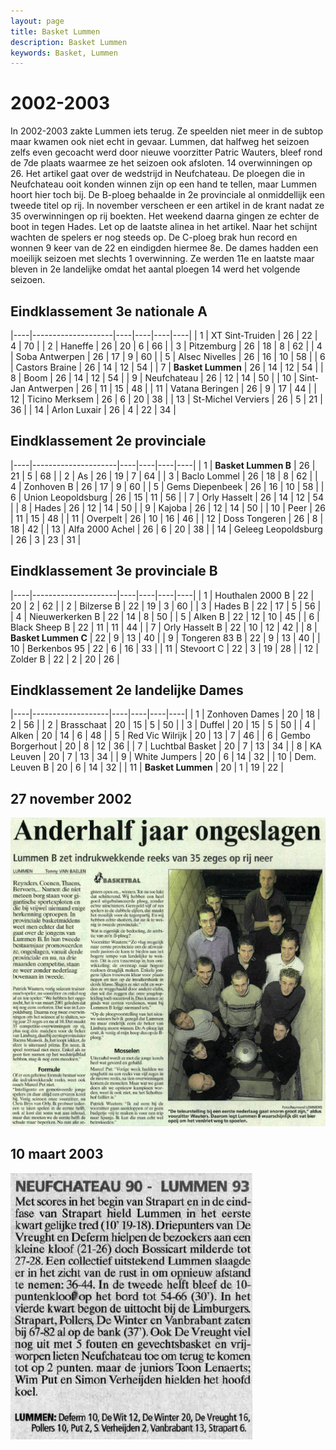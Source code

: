 ```yaml
---
layout: page
title: Basket Lummen
description: Basket Lummen
keywords: Basket, Lummen
---
```


# 2002-2003

In 2002-2003 zakte Lummen iets terug. Ze speelden niet meer in de subtop maar kwamen ook niet echt in gevaar. Lummen, dat halfweg het seizoen zelfs even gecoacht werd door nieuwe voorzitter Patric Wauters, bleef rond de 7de plaats waarmee ze het seizoen ook afsloten. 14 overwinningen op 26. Het artikel gaat over de wedstrijd in Neufchateau. De ploegen die in Neufchateau ooit konden winnen zijn op een hand te tellen, maar Lummen hoort hier toch bij.
De B-ploeg behaalde in 2e provinciale al onmiddellijk een tweede titel op rij. In november verscheen er een artikel in de krant nadat ze 35 overwinningen op rij boekten. Het weekend daarna gingen ze echter de boot in tegen Hades. Let op de laatste alinea in het artikel. Naar het schijnt wachten de spelers er nog steeds op.
De C-ploeg brak hun record en wonnen 9 keer van de 22 en eindigden hiermee 8e.
De dames hadden een moeilijk seizoen met slechts 1 overwinning. Ze werden 11e en laatste maar bleven in 2e landelijke omdat het aantal ploegen 14 werd het volgende seizoen.

## Eindklassement 3e nationale A

|----|--------------------|----|----|----|----|
| 1  | XT Sint-Truiden    | 26 | 22 | 4  | 70 |
| 2  | Haneffe            | 26 | 20 | 6  | 66 |
| 3  | Pitzemburg         | 26 | 18 | 8  | 62 |
| 4  | Soba Antwerpen     | 26 | 17 | 9  | 60 |
| 5  | Alsec Nivelles     | 26 | 16 | 10 | 58 |
| 6  | Castors Braine     | 26 | 14 | 12 | 54 |
| 7  | **Basket Lummen**  | 26 | 14 | 12 | 54 |
| 8  | Boom	              | 26 | 14 | 12 | 54 |
| 9  | Neufchateau        | 26 | 12 | 14 | 50 |
| 10 | Sint-Jan Antwerpen | 26 | 11 | 15 | 48 |
| 11 | Vatana Beringen    | 26 | 9  | 17 | 44 |
| 12 | Ticino Merksem     | 26 | 6  | 20 | 38 |
| 13 | St-Michel Verviers | 26 | 5  | 21 | 36 |
| 14 | Arlon Luxair       | 26 | 4  | 22 | 34 |

## Eindklassement 2e provinciale

|----|---------------------|----|----|----|----|
| 1  | **Basket Lummen B** | 26 | 21 | 5  | 68 |
| 2  | As                  | 26 | 19 | 7  | 64 |
| 3  | Baclo Lommel        | 26 | 18 | 8  | 62 |
| 4  | Zonhoven B          | 26 | 17 | 9  | 60 |
| 5  | Gems Diepenbeek     | 26 | 16 | 10 | 58 |
| 6  | Union Leopoldsburg  | 26 | 15 | 11 | 56 |
| 7  | Orly Hasselt        | 26 | 14 | 12 | 54 |
| 8  | Hades               | 26 | 12 | 14 | 50 |
| 9  | Kajoba              | 26 | 12 | 14 | 50 |
| 10 | Peer                | 26 | 11 | 15 | 48 |
| 11 | Overpelt            | 26 | 10 | 16 | 46 |
| 12 | Doss Tongeren       | 26 | 8  | 18 | 42 |
| 13 | Alfa 2000 Achel     | 26 | 6  | 20 | 38 |
| 14 | Geleeg Leopoldsburg | 26 | 3  | 23 | 31 |

## Eindklassement 3e provinciale B

|----|---------------------|----|----|----|----|
| 1  | Houthalen 2000 B    | 22 | 20 | 2  | 62 |
| 2  | Bilzerse B          | 22 | 19 | 3  | 60 |
| 3  | Hades B             | 22 | 17 | 5  | 56 |
| 4  | Nieuwerkerken B     | 22 | 14 | 8  | 50 |
| 5  | Alken B             | 22 | 12 | 10 | 45 |
| 6  | Black Sheep B       | 22 | 11 | 11 | 44 |
| 7  | Orly Hasselt B      | 22 | 10 | 12 | 42 |
| 8  | **Basket Lummen C** | 22 | 9  | 13 | 40 |
| 9  | Tongeren 83 B       | 22 | 9  | 13 | 40 |
| 10 | Berkenbos 95        | 22 | 6  | 16 | 33 |
| 11 | Stevoort C          | 22 | 3  | 19 | 28 |
| 12 | Zolder B            | 22 | 2  | 20 | 26 |

## Eindklassement 2e landelijke Dames

|----|-------------------|----|----|----|----|
| 1  | Zonhoven Dames    | 20 | 18 | 2  | 56 |
| 2  | Brasschaat        | 20 | 15 | 5  | 50 |
| 3  | Duffel            | 20 | 15 | 5  | 50 |
| 4  | Alken             | 20 | 14 | 6  | 48 |
| 5  | Red Vic Wilrijk   | 20 | 13 | 7  | 46 |
| 6  | Gembo Borgerhout  | 20 | 8  | 12 | 36 |
| 7  | Luchtbal Basket   | 20 | 7  | 13 | 34 |
| 8  | KA Leuven         | 20 | 7  | 13 | 34 |
| 9  | White Jumpers     | 20 | 6  | 14 | 32 |
| 10 | Dem. Leuven B     | 20 | 6  | 14 | 32 |
| 11 | **Basket Lummen** | 20 | 1  | 19 | 22 |

## 27 november 2002

![20021127](/club/geschiedenis/2002-2003/20021127.gif)

## 10 maart 2003

![20030310](/club/geschiedenis/2002-2003/20030310.gif)
